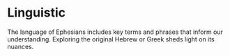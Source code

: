 # Linguistic

The language of Ephesians includes key terms and phrases that inform our understanding. Exploring the original Hebrew or Greek sheds light on its nuances.

